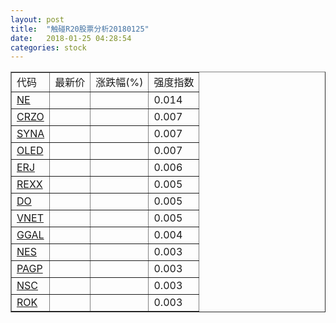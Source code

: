 ```yaml
---
layout: post
title:  "触碰R20股票分析20180125"
date:   2018-01-25 04:28:54
categories: stock
---
```

<script type="text/javascript">
var stockList = []
stockList.push('gb_ne');
stockList.push('gb_crzo');
stockList.push('gb_syna');
stockList.push('gb_oled');
stockList.push('gb_erj');
stockList.push('gb_rexx');
stockList.push('gb_do');
stockList.push('gb_vnet');
stockList.push('gb_ggal');
stockList.push('gb_nes');
stockList.push('gb_pagp');
stockList.push('gb_nsc');
stockList.push('gb_rok');
</script>

<table border="1">
 <tr>
 <td>代码</td>
  <td>最新价</td>
  <td>涨跌幅(%)</td>
 <td>强度指数</td>
</tr>
  <tr id="ne"><td><a href="http://stock.finance.sina.com.cn/usstock/quotes/NE.html" target="_blank">NE</a></td><td></td><td></td><td>0.014</td></tr>
  <tr id="crzo"><td><a href="http://stock.finance.sina.com.cn/usstock/quotes/CRZO.html" target="_blank">CRZO</a></td><td></td><td></td><td>0.007</td></tr>
  <tr id="syna"><td><a href="http://stock.finance.sina.com.cn/usstock/quotes/SYNA.html" target="_blank">SYNA</a></td><td></td><td></td><td>0.007</td></tr>
  <tr id="oled"><td><a href="http://stock.finance.sina.com.cn/usstock/quotes/OLED.html" target="_blank">OLED</a></td><td></td><td></td><td>0.007</td></tr>
  <tr id="erj"><td><a href="http://stock.finance.sina.com.cn/usstock/quotes/ERJ.html" target="_blank">ERJ</a></td><td></td><td></td><td>0.006</td></tr>
  <tr id="rexx"><td><a href="http://stock.finance.sina.com.cn/usstock/quotes/REXX.html" target="_blank">REXX</a></td><td></td><td></td><td>0.005</td></tr>
  <tr id="do"><td><a href="http://stock.finance.sina.com.cn/usstock/quotes/DO.html" target="_blank">DO</a></td><td></td><td></td><td>0.005</td></tr>
  <tr id="vnet"><td><a href="http://stock.finance.sina.com.cn/usstock/quotes/VNET.html" target="_blank">VNET</a></td><td></td><td></td><td>0.005</td></tr>
  <tr id="ggal"><td><a href="http://stock.finance.sina.com.cn/usstock/quotes/GGAL.html" target="_blank">GGAL</a></td><td></td><td></td><td>0.004</td></tr>
  <tr id="nes"><td><a href="http://stock.finance.sina.com.cn/usstock/quotes/NES.html" target="_blank">NES</a></td><td></td><td></td><td>0.003</td></tr>
  <tr id="pagp"><td><a href="http://stock.finance.sina.com.cn/usstock/quotes/PAGP.html" target="_blank">PAGP</a></td><td></td><td></td><td>0.003</td></tr>
  <tr id="nsc"><td><a href="http://stock.finance.sina.com.cn/usstock/quotes/NSC.html" target="_blank">NSC</a></td><td></td><td></td><td>0.003</td></tr>
  <tr id="rok"><td><a href="http://stock.finance.sina.com.cn/usstock/quotes/ROK.html" target="_blank">ROK</a></td><td></td><td></td><td>0.003</td></tr>
</table>
